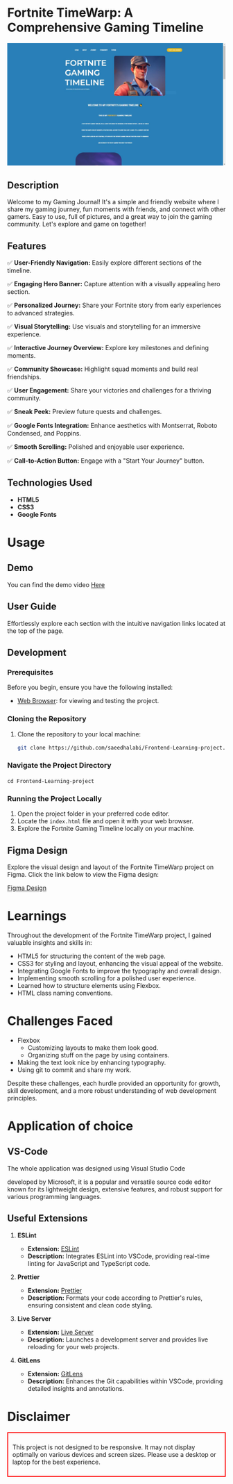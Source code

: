 
# Fortnite TimeWarp: A Comprehensive Gaming Timeline

![Project Showcase](github-readme-pic.JPG)


## Description
Welcome to my Gaming Journal! It's a simple and friendly website where I share my gaming journey, fun moments with friends, and connect with other gamers. Easy to use, full of pictures, and a great way to join the gaming community. Let's explore and game on together!

## Features

✅ **User-Friendly Navigation:** Easily explore different sections of the timeline.

✅ **Engaging Hero Banner:** Capture attention with a visually appealing hero section.

✅ **Personalized Journey:** Share your Fortnite story from early experiences to advanced strategies.

✅ **Visual Storytelling:** Use visuals and storytelling for an immersive experience.

✅ **Interactive Journey Overview:** Explore key milestones and defining moments.

✅ **Community Showcase:** Highlight squad moments and build real friendships.

✅ **User Engagement:** Share your victories and challenges for a thriving community.

✅ **Sneak Peek:** Preview future quests and challenges.

✅ **Google Fonts Integration:** Enhance aesthetics with Montserrat, Roboto Condensed, and Poppins.

✅ **Smooth Scrolling:** Polished and enjoyable user experience.

✅ **Call-to-Action Button:** Engage with a "Start Your Journey" button.

## Technologies Used

- **HTML5** 
- **CSS3**
- **Google Fonts**

# Usage

## Demo
You can find the demo video <a href="https://youtu.be/_aj4C3FqsgI?si=pv6NSOmaL4P7dvUr" target=_blank>Here</a>

## User Guide
Effortlessly explore each section with the intuitive navigation links located at the top of the page.

## Development

### Prerequisites
Before you begin, ensure you have the following installed:

- [Web Browser](https://www.google.com/chrome/): for viewing and testing the project.

### Cloning the Repository
1. Clone the repository to your local machine:
   ```bash
   git clone https://github.com/saeedhalabi/Frontend-Learning-project.git

### Navigate the Project Directory
<code>cd Frontend-Learning-project</code>

### Running the Project Locally
1. Open the project folder in your preferred code editor.
2. Locate the <code>index.html</code> file and open it with your web browser.
3. Explore the Fortnite Gaming Timeline locally on your machine.

## Figma Design

Explore the visual design and layout of the Fortnite TimeWarp project on Figma. Click the link below to view the Figma design:

[Figma Design](https://www.figma.com/file/XTIleSMn2OMkGh9xuMqbsb/Fortnite-Gaming-Timeline?type=design&node-id=0%3A1&mode=design&t=0ID5rD3RGKTEf5Ee-1)

# Learnings
Throughout the development of the Fortnite TimeWarp project, I gained valuable insights and skills in:

- HTML5 for structuring the content of the web page.
- CSS3 for styling and layout, enhancing the visual appeal of the website.
- Integrating Google Fonts to improve the typography and overall design.
- Implementing smooth scrolling for a polished user experience.
- Learned how to structure elements using Flexbox.
- HTML class naming conventions.

# Challenges Faced
- Flexbox
  - Customizing layouts to make them look good.
  - Organizing stuff on the page by using containers.
- Making the text look nice by enhancing typography.
- Using git to commit and share my work.

 Despite these challenges, each hurdle provided an opportunity for growth, skill development, and a more robust understanding of web development principles.

 # Application of choice

 ## VS-Code
 The whole application was designed using Visual Studio Code

 developed by Microsoft, it is a popular and versatile source code editor known for its lightweight design, extensive features, and robust support for various programming languages.

 ## Useful Extensions

1. **ESLint**
   - **Extension:** [ESLint](https://marketplace.visualstudio.com/items?itemName=dbaeumer.vscode-eslint)
   - **Description:** Integrates ESLint into VSCode, providing real-time linting for JavaScript and TypeScript code.

2. **Prettier**
   - **Extension:** [Prettier](https://marketplace.visualstudio.com/items?itemName=esbenp.prettier-vscode)
   - **Description:** Formats your code according to Prettier's rules, ensuring consistent and clean code styling.

3. **Live Server**
   - **Extension:** [Live Server](https://marketplace.visualstudio.com/items?itemName=ritwickdey.LiveServer)
   - **Description:** Launches a development server and provides live reloading for your web projects.

4. **GitLens**
   - **Extension:** [GitLens](https://marketplace.visualstudio.com/items?itemName=eamodio.gitlens)
   - **Description:** Enhances the Git capabilities within VSCode, providing detailed insights and annotations.

  
# Disclaimer

<div style="border: 2px solid red; padding: 10px;" class="disclaimer">

This project is not designed to be responsive. It may not display optimally on various devices and screen sizes. Please use a desktop or laptop for the best experience.

</div>
